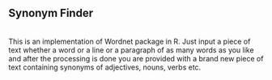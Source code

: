 <h2><b>Synonym Finder</b></h2><br>
This is an implementation of Wordnet package in R. Just input a piece of text whether a word or a line or a paragraph of as many words as you like and after the processing is done you are provided with a brand new piece of text containing synonyms of adjectives, nouns, verbs etc.
